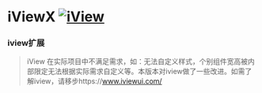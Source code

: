 # iViewX   [![iView](https://img.shields.io/npm/v/iview.svg?style=flat-square)](https://www.npmjs.org/package/iview)  

### iview扩展

> iView 在实际项目中不满足需求，如：无法自定义样式，个别组件宽高被内部限定无法根据实际需求自定义等。本版本对iview做了一些改进。如需了解iview，请移步https://www.iviewui.com/


